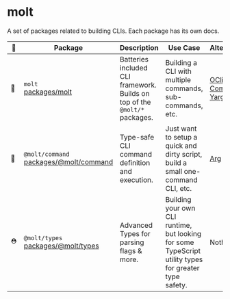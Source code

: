 # molt

A set of packages related to building CLIs. Each package has its own docs.

| 📛  | Package                                                                 | Description                                                                | Use Case                                                                                              | Alternatives                                                                                                       |
| --- | ----------------------------------------------------------------------- | -------------------------------------------------------------------------- | ----------------------------------------------------------------------------------------------------- | ------------------------------------------------------------------------------------------------------------------ |
| 🌲  | `molt`</br>[packages/molt](./packages/molt/)                            | Batteries included CLI framework. Builds on top of the `@molt/*` packages. | Building a CLI with multiple commands, sub-commands, etc.                                             | [OClif](https://oclif.io) [Commander](https://github.com/tj/commander.js/) [Yargs](https://github.com/yargs/yargs) |
| 🌱  | `@molt/command`</br>[packages/@molt/command](./packages/@molt/command/) | Type-safe CLI command definition and execution.                            | Just want to setup a quick and dirty script, build a small one-command CLI, etc.                      | [Arg](https://github.com/vercel/arg)                                                                               |
| ⛑  | `@molt/types`</br>[packages/@molt/types](./packages/@molt/types/)       | Advanced Types for parsing flags & more.                                   | Building your own CLI runtime, but looking for some TypeScript utility types for greater type safety. | Nothing                                                                                                            |

